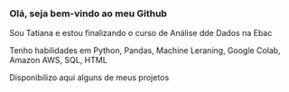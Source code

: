 ### Olá, seja bem-vindo ao meu Github

Sou Tatiana e estou finalizando o curso de Análise dde Dados na Ebac

Tenho habilidades em 
Python, Pandas, Machine Leraning, Google Colab, Amazon AWS, SQL, HTML

Disponibilizo aqui alguns de meus projetos


<!--
**TatianaRaCo/TatianaRaCo** is a ✨ _special_ ✨ repository because its `README.md` (this file) appears on your GitHub profile.

Here are some ideas to get you started:

- 🔭 I’m currently working on ...
- 🌱 I’m currently learning ...
- 👯 I’m looking to collaborate on ...
- 🤔 I’m looking for help with ...
- 💬 Ask me about ...
- 📫 How to reach me: ...
- 😄 Pronouns: ...
- ⚡ Fun fact: ...
-->
